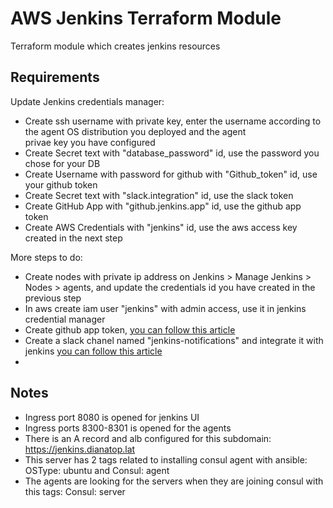 # AWS Jenkins Terraform Module

Terraform module which creates jenkins resources

## Requirements

Update Jenkins credentials manager:
  - Create ssh username with private key, enter the username according to the agent OS distribution you deployed and the agent     
    privae key you have configured
  - Create Secret text with "database_password" id, use the password you chose for your DB
  - Create Username with password for github with "Github_token" id, use your github token
  - Create Secret text with "slack.integration" id, use the slack token
  - Create GitHub App with "github.jenkins.app" id, use the github app token
  - Create AWS Credentials with "jenkins" id, use the aws access key created in the next step

More steps to do:
- Create nodes with private ip address on Jenkins > Manage Jenkins > Nodes > agents, and update the credentials id you have created 
  in the previous step
- In aws create iam user "jenkins" with admin access, use it in jenkins credential manager
- Create github app token, [you can follow this article](https://docs.github.com/en/apps/creating-github-apps/authenticating-with-a-github-app/generating-a-user-access-token-for-a-github-app)
- Create a slack chanel named "jenkins-notifications" and integrate it with jenkins [you can follow this article](https://plugins.jenkins.io/slack/)
- 



## Notes
- Ingress port 8080 is opened for jenkins UI
- Ingress ports 8300-8301 is opened for the agents
- There is an A record and alb configured for this subdomain: https://jenkins.dianatop.lat
- This server has 2 tags related to installing consul agent with ansible: OSType: ubuntu and Consul: agent
- The agents are looking for the servers when they are joining consul with this tags: Consul: server
